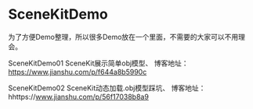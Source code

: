 # SceneKitDemo

为了方便Demo整理，所以很多Demo放在一个里面，不需要的大家可以不用理会。

SceneKitDemo01 
SceneKit展示简单obj模型、
博客地址：https://www.jianshu.com/p/f644a8b5990c

SceneKitDemo02
SceneKit动态加载.obj模型踩坑、
博客地址：hhttps://www.jianshu.com/p/56f17038b8a9

